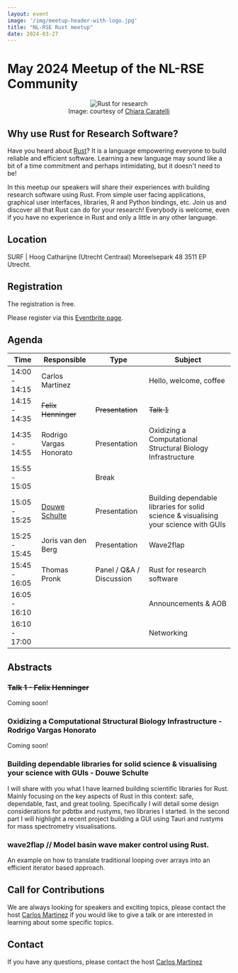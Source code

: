 ```yaml
---
layout: event
image: '/img/meetup-header-with-logo.jpg'
title: "NL-RSE Rust meetup"
date: 2024-03-27
---
```


# May 2024 Meetup of the NL-RSE Community
<!--break-->
<figure style="text-align:center">
    <img src="/img/meetups/rust-research.png"
         alt="Rust for research">
    <figcaption>Image: courtesy of <a href="https://www.instagram.com/qiadraws/" target="_blank">Chiara Caratelli</a>
    </figcaption>
</figure>

## Why use Rust for Research Software?

Have you heard about [Rust](https://www.rust-lang.org/)? It is a language empowering everyone to build reliable and efficient software. Learning a new language may sound like a bit of a time commitment and perhaps intimidating, but it doesn't need to be!

In this meetup our speakers will share their experiences with building research software using Rust. From simple user facing applications, graphical user interfaces, libraries, R and Python bindings, etc. Join us and discover all that Rust can do for your research! Everybody is welcome, even if you have no experience in Rust and only a little in any other language.

## Location
SURF | Hoog Catharijne (Utrecht Centraal)
Moreelsepark 48 3511 EP Utrecht.

## Registration
The registration is free.

Please register via this [Eventbrite page](https://www.eventbrite.nl/e/nl-rse-rust-meetup-tickets-871056271757).

## Agenda

| Time | Responsible | Type | Subject |
| --- | ------------ | ---- | ------- |
| 14:00 - 14:15 | Carlos Martinez | | Hello, welcome, coffee |
| 14:15 - 14:35 | ~~Felix Henninger~~ | ~~Presentation~~ | ~~Talk 1~~ |
| 14:35 - 14:55 | Rodrigo Vargas Honorato | Presentation | Oxidizing a Computational Structural Biology Infrastructure |
| 15:55 - 15:05 | | Break | |
| 15:05 - 15:25 | [Douwe Schulte](https://github.com/douweschulte) | Presentation | Building dependable libraries for solid science & visualising your science with GUIs |
| 15:25 - 15:45 | Joris van den Berg | Presentation | Wave2flap |
| 15:45 - 16:05 | Thomas Pronk | Panel / Q&A / Discussion | Rust for research software |
| 16:05 - 16:10 | | | Announcements & AOB |
| 16:10 - 17:00 | | | Networking |

## Abstracts

### ~~Talk 1 - Felix Henninger~~

Coming soon!

### Oxidizing a Computational Structural Biology Infrastructure - Rodrigo Vargas Honorato

Coming soon!

### Building dependable libraries for solid science & visualising your science with GUIs - Douwe Schulte

I will share with you what I have learned building scientific libraries for Rust. Mainly focusing on the key aspects of Rust in this context: safe, dependable, fast, and great tooling. Specifically I will detail some design considerations for pdbtbx and rustyms, two libraries I started. In the second part I will highlight a recent project building a GUI using Tauri and rustyms for mass spectrometry visualisations.

### wave2flap // Model basin wave maker control using Rust.
An example on how to translate traditional looping over arrays into an efficient iterator based approach.

## Call for Contributions
We are always looking for speakers and exciting topics, please contact the host [Carlos Martinez](mailto:c.martinez@esciencecenter.nl) if you would like to give a talk or are interested in learning about some specific topics.

## Contact
If you have any questions, please contact the host [Carlos Martinez](mailto:c.martinez@esciencecenter.nl)
